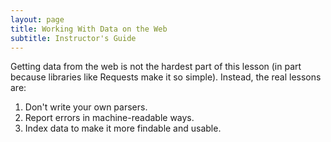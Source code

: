 ```yaml
---
layout: page
title: Working With Data on the Web
subtitle: Instructor's Guide
---
```

Getting data from the web is not the hardest part of this lesson
(in part because libraries like Requests make it so simple).
Instead,
the real lessons are:

1.  Don't write your own parsers.
2.  Report errors in machine-readable ways.
3.  Index data to make it more findable and usable.
